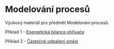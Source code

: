 # Modelování procesů
Výukový materiál pro předmět Modelování procesů.

Příklad 1 - [Energetická bilance ohřívače](http://nbviewer.ipython.org/github/UPEI-CFD/Modelovani_procesu/blob/master/Cv_01_example_01_v2.ipynb)

Příklad 2 - [Částečné odpaření směsi](http://nbviewer.ipython.org/github/UPEI-CFD/Modelovani_procesu/blob/master/Cv_01_example_02_v2.ipynb)

